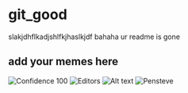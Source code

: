 # git_good
slakjdhflkadjshlfkjhaslkjdf
bahaha ur readme is gone
## add your memes here
![Confidence 100](media/confidence_100.jpg)
![Editors](media/real_programmers.png)
![Alt text](media/frog.jpg)
![Pensteve](media/pensteve.png)